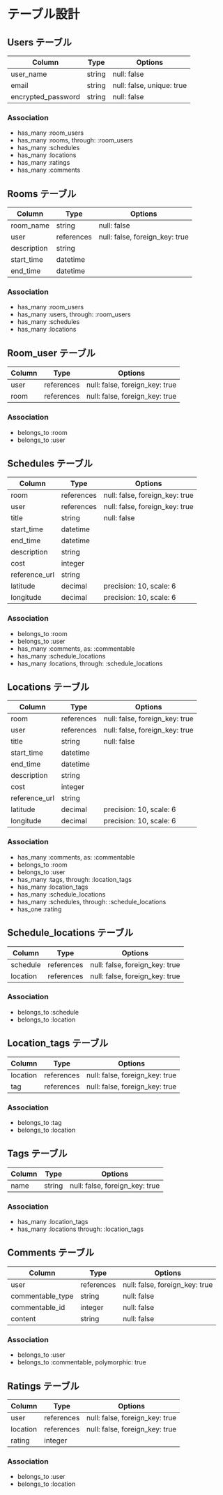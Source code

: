 # テーブル設計

## Users テーブル

| Column             | Type   | Options                   |
| ------------------ | ------ | ------------------------- |
| user_name          | string | null: false               |
| email              | string | null: false, unique: true |
| encrypted_password | string | null: false               |

### Association

- has_many :room_users
- has_many :rooms, through: :room_users
- has_many :schedules
- has_many :locations
- has_many :ratings
- has_many :comments

## Rooms テーブル

| Column      | Type       | Options                        |
| ----------- | ---------- | ------------------------------ |
| room_name   | string     | null: false                    |
| user        | references | null: false, foreign_key: true |
| description | string     |                                |
| start_time  | datetime   |                                |
| end_time    | datetime   |                                |

### Association

- has_many :room_users
- has_many :users, through: :room_users
- has_many :schedules
- has_many :locations

## Room_user テーブル

| Column | Type       | Options                        |
| ------ | ---------- | ------------------------------ |
| user   | references | null: false, foreign_key: true |
| room   | references | null: false, foreign_key: true |

### Association

- belongs_to :room
- belongs_to :user

## Schedules テーブル

| Column        | Type       | Options                        |
| ------------- | ---------- | ------------------------------ |
| room          | references | null: false, foreign_key: true |
| user          | references | null: false, foreign_key: true |
| title         | string     | null: false                    |
| start_time    | datetime   |                                |
| end_time      | datetime   |                                |
| description   | string     |                                |
| cost          | integer    |                                |
| reference_url | string     |                                |
| latitude      | decimal    | precision: 10, scale: 6        |
| longitude     | decimal    | precision: 10, scale: 6        |

### Association

- belongs_to :room
- belongs_to :user
- has_many :comments, as: :commentable
- has_many :schedule_locations
- has_many :locations, through: :schedule_locations

## Locations テーブル

| Column        | Type       | Options                        |
| ------------- | ---------- | ------------------------------ |
| room          | references | null: false, foreign_key: true |
| user          | references | null: false, foreign_key: true |
| title         | string     | null: false                    |
| start_time    | datetime   |                                |
| end_time      | datetime   |                                |
| description   | string     |                                |
| cost          | integer    |                                |
| reference_url | string     |                                |
| latitude      | decimal    | precision: 10, scale: 6        |
| longitude     | decimal    | precision: 10, scale: 6        |

### Association

- has_many :comments, as: :commentable
- belongs_to :room
- belongs_to :user
- has_many :tags, through: :location_tags
- has_many :location_tags
- has_many :schedule_locations
- has_many :schedules, through: :schedule_locations
- has_one :rating

## Schedule_locations テーブル

| Column   | Type       | Options                        |
| -------- | ---------- | ------------------------------ |
| schedule | references | null: false, foreign_key: true |
| location | references | null: false, foreign_key: true |

### Association

- belongs_to :schedule
- belongs_to :location

## Location_tags テーブル

| Column   | Type       | Options                        |
| -------- | ---------- | ------------------------------ |
| location | references | null: false, foreign_key: true |
| tag      | references | null: false, foreign_key: true |

### Association

- belongs_to :tag
- belongs_to :location

## Tags テーブル

| Column | Type   | Options                        |
| ------ | ------ | ------------------------------ |
| name   | string | null: false, foreign_key: true |

### Association

- has_many :location_tags
- has_many :locations through: :location_tags

## Comments テーブル

| Column           | Type       | Options                        |
| ---------------- | ---------- | ------------------------------ |
| user             | references | null: false, foreign_key: true |
| commentable_type | string     | null: false                    |
| commentable_id   | integer    | null: false                    |
| content          | string     | null: false                    |

### Association

- belongs_to :user
- belongs_to :commentable, polymorphic: true

## Ratings テーブル

| Column   | Type       | Options                        |
| -------- | ---------- | ------------------------------ |
| user     | references | null: false, foreign_key: true |
| location | references | null: false, foreign_key: true |
| rating   | integer    |                                |

### Association

- belongs_to :user
- belongs_to :location
